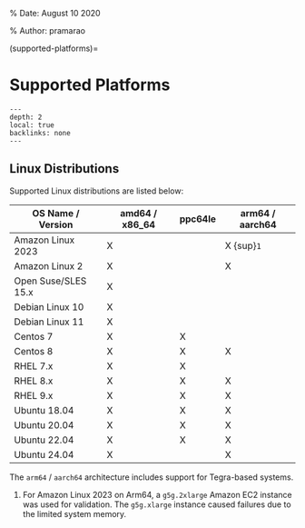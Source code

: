 % Date: August 10 2020

% Author: pramarao

(supported-platforms)=

# Supported Platforms

```{contents}
---
depth: 2
local: true
backlinks: none
---
```

## Linux Distributions

Supported Linux distributions are listed below:

| OS Name / Version        | amd64 / x86_64 | ppc64le | arm64 / aarch64 |
| ------------------------ | -------------- | ------- | --------------- |
| Amazon Linux 2023        | X              |         | X {sup}`1`      |
| Amazon Linux 2           | X              |         | X               |
| Open Suse/SLES 15.x      | X              |         |                 |
| Debian Linux 10          | X              |         |                 |
| Debian Linux 11          | X              |         |                 |
| Centos 7                 | X              | X       |                 |
| Centos 8                 | X              | X       | X               |
| RHEL 7.x                 | X              | X       |                 |
| RHEL 8.x                 | X              | X       | X               |
| RHEL 9.x                 | X              | X       | X               |
| Ubuntu 18.04             | X              | X       | X               |
| Ubuntu 20.04             | X              | X       | X               |
| Ubuntu 22.04             | X              | X       | X               |
| Ubuntu 24.04             | X              |         | X               |

The `arm64` / `aarch64` architecture includes support for Tegra-based systems.

1. For Amazon Linux 2023 on Arm64, a `g5g.2xlarge` Amazon EC2 instance was used for validation.
   The `g5g.xlarge` instance caused failures due to the limited system memory.


